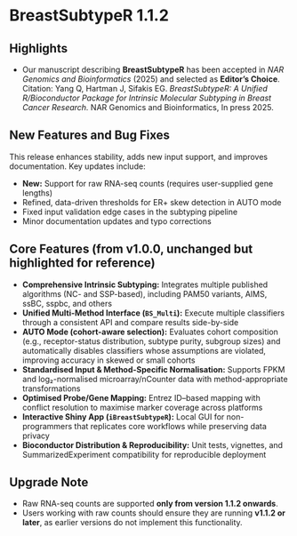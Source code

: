 # BreastSubtypeR 1.1.2

## Highlights
- Our manuscript describing **BreastSubtypeR** has been accepted in *NAR Genomics and Bioinformatics* (2025) and selected as **Editor’s Choice**.  
  Citation: Yang Q, Hartman J, Sifakis EG. *BreastSubtypeR: A Unified R/Bioconductor Package for Intrinsic Molecular Subtyping in Breast Cancer Research.* NAR Genomics and Bioinformatics, In press 2025.  

## New Features and Bug Fixes
This release enhances stability, adds new input support, and improves documentation. Key updates include:
- **New:** Support for raw RNA-seq counts (requires user-supplied gene lengths)  
- Refined, data-driven thresholds for ER+ skew detection in AUTO mode  
- Fixed input validation edge cases in the subtyping pipeline  
- Minor documentation updates and typo corrections  

## Core Features (from v1.0.0, unchanged but highlighted for reference)
- **Comprehensive Intrinsic Subtyping:** Integrates multiple published algorithms (NC- and SSP-based), including PAM50 variants, AIMS, ssBC, sspbc, and others  
- **Unified Multi-Method Interface (`BS_Multi`):** Execute multiple classifiers through a consistent API and compare results side-by-side  
- **AUTO Mode (cohort-aware selection):** Evaluates cohort composition (e.g., receptor-status distribution, subtype purity, subgroup sizes) and automatically disables classifiers whose assumptions are violated, improving accuracy in skewed or small cohorts  
- **Standardised Input & Method-Specific Normalisation:** Supports FPKM and log₂-normalised microarray/nCounter data with method-appropriate transformations  
- **Optimised Probe/Gene Mapping:** Entrez ID–based mapping with conflict resolution to maximise marker coverage across platforms  
- **Interactive Shiny App (`iBreastSubtypeR`):** Local GUI for non-programmers that replicates core workflows while preserving data privacy  
- **Bioconductor Distribution & Reproducibility:** Unit tests, vignettes, and SummarizedExperiment compatibility for reproducible deployment  

## Upgrade Note
- Raw RNA-seq counts are supported **only from version 1.1.2 onwards**.  
- Users working with raw counts should ensure they are running **v1.1.2 or later**, as earlier versions do not implement this functionality.